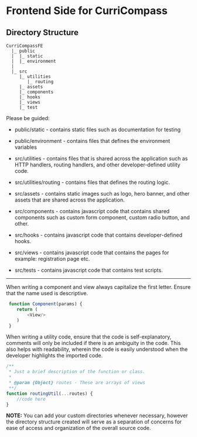 # Frontend Side for CurriCompass

## Directory Structure

```shell
CurriCompassFE
  |_ public
  |  |_ static
  |  |_ environment
  |
  |_ src
     |_ utilities
        |_ routing
     |_ assets
     |_ components
     |_ hooks
     |_ views
     |_ test
```
Please be guided:
- public/static - contains static files such as documentation for testing
- public/environment - contains files that defines the environment variables

- src/utilities - contains files that is shared across the application such as HTTP handlers, routing handlers, and other developer-defined utility code.
- src/utilities/routing - contains files that defines the routing logic.
- src/assets - contains static images such as logo, hero banner, and other assets that are shared across the application.
- src/components - contains javascript code that contains shared components such as custom form component, custom radio button, and other.
- src/hooks - contains javascript code that contains developer-defined hooks.
- src/views - contains javascript code that contains the pages for example: registration page etc.
- src/tests - contains javascript code that contains test scripts.

***
When writing a component and view always capitalize the first letter. Ensure that the name used is descriptive. 
```js
 function Component(params) {
    return (
        <View/>
    )
 }
```
When writing a utility code, ensure that the code is self-explanatory, comments will only be included if there is an ambiguity in the code. This also helps with readability, wherein the code is easily understood when the developer highlights the imported code.

```js
/**
 * Just a brief description of the function or class.
 *
 * @param {Object} routes - These are arrays of views
 **/
function routingUtil(...routes) {
    //code here
}
```
**NOTE:** You can add your custom directories whenever necessary, however the directory structure created will serve as a separation of concerns for ease of access and organization of the overall source code.
